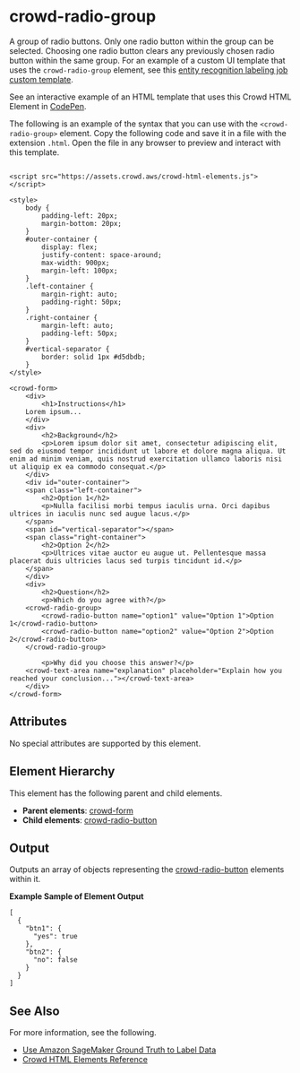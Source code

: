 # crowd\-radio\-group<a name="sms-ui-template-crowd-radio-group"></a>

A group of radio buttons\. Only one radio button within the group can be selected\. Choosing one radio button clears any previously chosen radio button within the same group\. For an example of a custom UI template that uses the `crowd-radio-group` element, see this [entity recognition labeling job custom template](https://github.com/aws-samples/amazon-sagemaker-ground-truth-task-uis/blob/master/text/named-entity-recognition-with-additional-classification.liquid.html)\.

See an interactive example of an HTML template that uses this Crowd HTML Element in [CodePen](https://codepen.io/sagemaker_crowd_html_elements/pen/KKawjPJ)\.

The following is an example of the syntax that you can use with the `<crowd-radio-group>` element\. Copy the following code and save it in a file with the extension `.html`\. Open the file in any browser to preview and interact with this template\. 

```
  
<script src="https://assets.crowd.aws/crowd-html-elements.js"></script>

<style>
	body {
		padding-left: 20px;
		margin-bottom: 20px;
	}
	#outer-container {
	    display: flex;
	    justify-content: space-around;
	    max-width: 900px;
	    margin-left: 100px;
	}
	.left-container {
    	margin-right: auto;
    	padding-right: 50px;
	}
	.right-container {
    	margin-left: auto;
    	padding-left: 50px;
	}
	#vertical-separator {
	    border: solid 1px #d5dbdb;
	}
</style>

<crowd-form>
    <div>
        <h1>Instructions</h1>
	Lorem ipsum...
    </div>
    <div>
        <h2>Background</h2>
    	<p>Lorem ipsum dolor sit amet, consectetur adipiscing elit, sed do eiusmod tempor incididunt ut labore et dolore magna aliqua. Ut enim ad minim veniam, quis nostrud exercitation ullamco laboris nisi ut aliquip ex ea commodo consequat.</p>
    </div>
    <div id="outer-container">
	<span class="left-container">
	    <h2>Option 1</h2>
	    <p>Nulla facilisi morbi tempus iaculis urna. Orci dapibus ultrices in iaculis nunc sed augue lacus.</p>
	</span>
	<span id="vertical-separator"></span>
	<span class="right-container">
	    <h2>Option 2</h2>
	    <p>Ultrices vitae auctor eu augue ut. Pellentesque massa placerat duis ultricies lacus sed turpis tincidunt id.</p>
	</span>
    </div>
    <div>
        <h2>Question</h2>
    	<p>Which do you agree with?</p>
	<crowd-radio-group>
	    <crowd-radio-button name="option1" value="Option 1">Option 1</crowd-radio-button>
	    <crowd-radio-button name="option2" value="Option 2">Option 2</crowd-radio-button>
	</crowd-radio-group>

    	<p>Why did you choose this answer?</p>
	<crowd-text-area name="explanation" placeholder="Explain how you reached your conclusion..."></crowd-text-area>
    </div>
</crowd-form>
```

## Attributes<a name="radio-group-attributes"></a>

No special attributes are supported by this element\.

## Element Hierarchy<a name="radio-group-element-hierarchy"></a>

This element has the following parent and child elements\.
+ **Parent elements**: [crowd\-form](sms-ui-template-crowd-form.md)
+ **Child elements**: [crowd\-radio\-button](sms-ui-template-crowd-radio-button.md)

## Output<a name="radio-group-output"></a>

Outputs an array of objects representing the [crowd\-radio\-button](sms-ui-template-crowd-radio-button.md) elements within it\.

**Example Sample of Element Output**  

```
[
  {
    "btn1": {
      "yes": true
    },
    "btn2": {
      "no": false
    }
  }
]
```

## See Also<a name="radio-group-see-also"></a>

For more information, see the following\.
+ [Use Amazon SageMaker Ground Truth to Label Data](sms.md)
+ [Crowd HTML Elements Reference](sms-ui-template-reference.md)